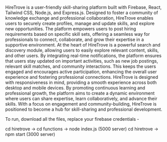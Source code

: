 HireTrove is a user-friendly skill-sharing platform built with Firebase, React, Tailwind CSS, Node.js, and Express.js. Designed to foster a community of knowledge exchange and professional collaboration, HireTrove enables users to securely create profiles, manage and update skills, and explore new opportunities. The platform empowers users to post hiring requirements based on specific skill sets, offering a seamless way for professionals to connect, collaborate, and grow their expertise in a supportive environment.
At the heart of HireTrove is a powerful search and discovery module, allowing users to easily explore relevant content, skills, and other users. By integrating real-time notifications, the platform ensures that users stay updated on important activities, such as new job postings, relevant skill matches, and community interactions. This keeps the users engaged and encourages active participation, enhancing the overall user experience and fostering professional connections.
HireTrove is designed with responsiveness in mind, providing a smooth experience across both desktop and mobile devices. By promoting continuous learning and professional growth, the platform aims to create a dynamic environment where users can share expertise, learn collaboratively, and advance their skills. With a focus on engagement and community-building, HireTrove is positioned to become a hub for skill-sharing and professional development.

To run, download all the files, replace your firebase credentials -

cd hiretrove -> cd functions -> node index.js (5000 server)
cd hiretrove -> npm start (3000 server)
